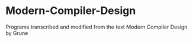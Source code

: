 # Modern-Compiler-Design
Programs transcribed and modified from the text Modern Compiler Design by Grune
